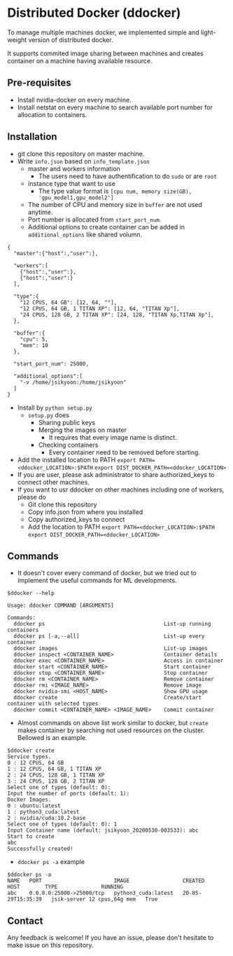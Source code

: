 # Distributed Docker (ddocker)

To manage multiple machines docker, we implemented simple and light-weight version of distributed docker. 

It supports commited image sharing between machines and creates container on a machine having available resource.

## Pre-requisites
- Install nvidia-docker on every machine.
- Install netstat on every machine to search available port number for allocation to containers.
## Installation
- git clone this repository on master machine.
- Write ```info.json``` based on ```info_template.json```
    - master and workers information
        - The users need to have authentification to do ```sudo``` or are ```root```
    - instance type that want to use
        - The type value format is ```[cpu num, memory size(GB), 'gpu_model1,gpu_model2']```
    - The number of CPU and memory size in ```buffer``` are not used anytime.
    - Port number is allocated from ```start_port_num```.
    - Additional options to create container can be added in ```additional_options``` like shared volumn.
```
{
  "master":{"host":,"user":},

  "workers":[
    {"host":,"user":},
    {"host":,"user":}
  ],

  "type":{
    "12 CPUS, 64 GB": [12, 64, ""],
    "12 CPUS, 64 GB, 1 TITAN XP": [12, 64, "TITAN Xp"],
    "24 CPUS, 128 GB, 2 TITAN XP": [24, 128, "TITAN Xp,TITAN Xp"],
  },

  "buffer":{
    "cpu": 5,
    "mem": 10
  },

  "start_port_num": 25000,

  "additional_options":[
    "-v /home/jsikyoon:/home/jsikyoon"
  ]
}
```
- Install by ``` python setup.py ```
    - ```setup.py``` does
        - Sharing public keys
        - Merging the images on master
            - It requires that every image name is distinct.
        - Checking containers
            - Every container need to be removed before starting.
- Add the installed location to PATH 
```export PATH=<ddocker_LOCATION>:$PATH```
```export DIST_DOCKER_PATH=<ddocker_LOCATION>```
- If you are user, please ask administrator to share authorized_keys to connect other machines.
- If you want to usr ddocker on other machines including one of workers, please do
    - Git clone this repository
    - Copy info.json from where you installed
    - Copy authorized_keys to connect
    - Add the location to PATH 
    ```export PATH=<ddocker_LOCATION>:$PATH```
```export DIST_DOCKER_PATH=<ddocker_LOCATION>```

## Commands
- It doesn't cover every command of docker, but we tried out to implement the useful commands for ML developments.
```
$ddocker --help

Usage: ddocker COMMAND [ARGUMENTS]

Commands:
  ddocker ps                                      List-up running containers
  ddocker ps [-a,--all]                           List-up every container
  ddocker images                                  List-up images
  ddocker inspect <CONTAINER_NAME>                Container details
  ddocker exec <CONTAINER_NAME>                   Access in container
  ddocker start <CONTAINER_NAME>                  Start container
  ddocker stop <CONTAINER_NAME>                   Stop container
  ddocker rm <CONTAINER_NAME>                     Remove container
  ddocker rmi <IMAGE_NAME>                        Remove image
  ddocker nvidia-smi <HOST_NAME>                  Show GPU usage
  ddocker create                                  Create/start container with selected types
  ddocker commit <CONTAINER_NAME> <IMAGE_NAME>    Commit container
  ```
  
  - Almost commands on above list work similar to docker, but ```create``` makes container by searching not used resources on the cluster. Bellowed is an example.
```
$ddocker create
Service types.
0 : 12 CPUS, 64 GB
1 : 12 CPUS, 64 GB, 1 TITAN XP
2 : 24 CPUS, 128 GB, 1 TITAN XP
3 : 24 CPUS, 128 GB, 2 TITAN XP
Select one of types (default: 0): 
Input the number of ports (default: 1): 
Docker Images.
0 : ubuntu:latest
1 : python3_cuda:latest
2 : nvidia/cuda:10.2-base
Select one of types (default: 0): 1
Input Container name (default: jsikyoon_20200530-003533): abc
Start to create
abc
Successfully created!
```

- ```ddocker ps -a``` example
```
$ddocker ps -a
NAME   PORT                       IMAGE                 CREATED             HOST        TYPE              RUNNING   
abc    0.0.0.0:25000->25000/tcp   python3_cuda:latest   20-05-29T15:35:39   jsik-server 12 cpus,64g mem   True
```

## Contact
Any feedback is welcome! If you have an issue, please don't hesitate to make issue on this repository.
